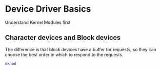 
# Device Driver Basics

Understand Kernel Modules first


## Character devices and Block devices

The difference is that block devices have a buffer for requests, so they can choose the best order in which to respond to the requests.


``` bash
mknod
```

